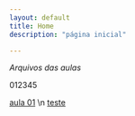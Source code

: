 ```yaml
---
layout: default
title: Home
description: "página inicial"

---
```


*Arquivos das aulas*

012345


[aula 01](docs/srcAula01.md) \n
[teste](docs/images/teste.md)
